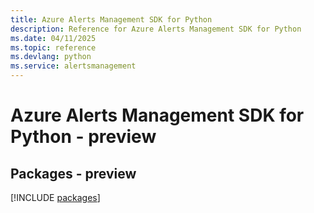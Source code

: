 ```yaml
---
title: Azure Alerts Management SDK for Python
description: Reference for Azure Alerts Management SDK for Python
ms.date: 04/11/2025
ms.topic: reference
ms.devlang: python
ms.service: alertsmanagement
---
```

# Azure Alerts Management SDK for Python - preview
## Packages - preview
[!INCLUDE [packages](alerts-management-index.md)]